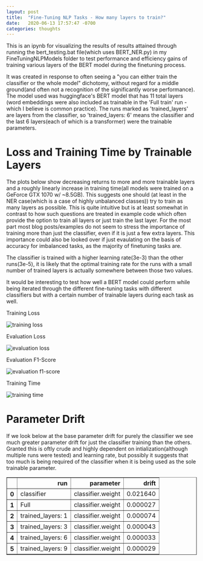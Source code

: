 ```yaml
---
layout: post
title:  "Fine-Tuning NLP Tasks - How many layers to train?"
date:   2020-06-13 17:57:47 -0700
categories: thoughts
---
```


This is an ipynb for visualizing the results of results attained through running the bert_testing.bat file(which uses BERT_NER.py) in my FineTuningNLPModels folder to test performance and efficiency gains of training various layers of the BERT model during the finetuning process. 

It was created in response to often seeing a "you can either train the classifier or the whole model" dichotomy, without regard for a middle ground(and often not a recognition of the significantly worse performance). The model used was huggingface's BERT model that has 11 total layers (word embeddings were also included as trainable in the 'Full train' run - which I believe is common practice). The runs marked as 'trained_layers' are layers from the classifier, so 'trained_layers: 6' means the classifier and the last 6 layers(each of which is a transformer) were the trainable parameters.


# Loss and Training Time by Trainable Layers

The plots below show decreasing returns to more and more trainable layers and a roughly linearly increase in training time(all models were trained on a GeForce GTX 1070 w/ ~8.5GB). This suggests one should (at least in the NER case(which is a case of highly unbalanced classes)) try to train as many layers as possible. This is quite intuitive but is at least somewhat in contrast to how such questions are treated in example code which often provide the option to train all layers or just train the last layer. For the most part most blog posts/examples do not seem to stress the importance of training more than just the classifier, even if it is just a few extra layers. This importance could also be looked over if just evaulating on the basis of accuracy for imbalanced tasks, as the majority of finetuning tasks are.

The classifier is trained with a higher learning rate(3e-3) than the other runs(3e-5), it is likely that the optimal training rate for the runs with a small number of trained layers is actually somewhere between those two values.

It would be interesting to test how well a BERT model could perform while being iterated through the different fine-tuning tasks with different classifiers but with a certain number of trainable layers during each task as well.

Training Loss

![training loss](https://johncookds.github.io/assets/2/output_6_0.png)

Evaluation Loss

![evaluation loss](https://johncookds.github.io/assets/2/output_7_0.png)

Evaluation F1-Score

![evaluation f1-score](https://johncookds.github.io/assets/2/output_8_0.png)

Training Time

![training time](https://johncookds.github.io/assets/2/output_9_0.png)


# Parameter Drift

If we look below at the base parameter drift for purely the classifier we see much greater parameter drift for just the classifier training than the others. Granted this is oftly crude and highly dependent on intialization(although multiple runs were tested) and learning rate, but possibly it suggests that too much is being required of the classifier when it is being used as the sole trainable parameter.


<div>
<style scoped>
    .dataframe tbody tr th:only-of-type {
        vertical-align: middle;
    }

    .dataframe tbody tr th {
        vertical-align: top;
    }

    .dataframe thead th {
        text-align: right;
    }
</style>
<table border="1" class="dataframe">
  <thead>
    <tr style="text-align: right;">
      <th></th>
      <th>run</th>
      <th>parameter</th>
      <th>drift</th>
    </tr>
  </thead>
  <tbody>
    <tr>
      <th>0</th>
      <td>classifier</td>
      <td>classifier.weight</td>
      <td>0.021640</td>
    </tr>
    <tr>
      <th>1</th>
      <td>Full</td>
      <td>classifier.weight</td>
      <td>0.000027</td>
    </tr>
    <tr>
      <th>2</th>
      <td>trained_layers: 1</td>
      <td>classifier.weight</td>
      <td>0.000074</td>
    </tr>
    <tr>
      <th>3</th>
      <td>trained_layers: 3</td>
      <td>classifier.weight</td>
      <td>0.000043</td>
    </tr>
    <tr>
      <th>4</th>
      <td>trained_layers: 6</td>
      <td>classifier.weight</td>
      <td>0.000033</td>
    </tr>
    <tr>
      <th>5</th>
      <td>trained_layers: 9</td>
      <td>classifier.weight</td>
      <td>0.000029</td>
    </tr>
  </tbody>
</table>
</div>


